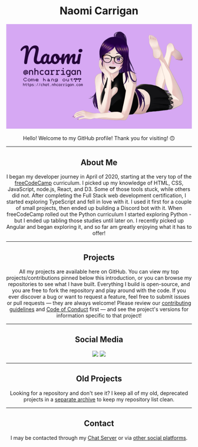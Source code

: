 <h1 align="center">Naomi Carrigan</h1>
<p align="center">
  <img src = "./banner.png" alt= "Social Media Banner" />
</p>
<p align="center">
Hello! Welcome to my GitHub profile! Thank you for visiting! 🙃
</p>
<hr />
<h2 align="center">About Me </h2>
<p align="center">
I began my developer journey in April of 2020, starting at the very top of the <a href="https://freecodecamp.org" target="_blank" rel="noopener noreferrer">freeCodeCamp</a> curriculum. I picked up my knowledge of HTML, CSS, JavaScript, node.js, React, and D3. Some of those tools stuck, while others did not. After completing the Full Stack web development certification, I started exploring TypeScript and fell in love with it. I used it first for a couple of small projects, then ended up building a Discord bot with it. When freeCodeCamp rolled out the Python curriculum I started exploring Python - but I ended up tabling those studies until later on. I recently picked up Angular and began exploring it, and so far am greatly enjoying what it has to offer!
</p>
<hr />
<h2 align="center">Projects</h2>
<p align="center">
All my projects are available here on GitHub. You can view my top projects/contributions pinned below this introduction, or you can browse my repositories to see what I have built. Everything I build is open-source, and you are free to fork the repository and play around with the code. If you ever discover a bug or want to request a feature, feel free to submit issues or pull requests — they are always welcome! Please review our <a href="https://github.com/nhcarrigan/nhcarrigan/blob/main/CONTRIBUTING.md" target="_blank" rel="noopener noreferrer">contributing guidelines</a> and <a href="https://github.com/nhcarrigan/nhcarrigan/blob/main/CODE_OF_CONDUCT.md" target="_blank" rel="noopener noreferrer">Code of Conduct</a> first — and see the project's versions for information specific to that project!
</p>
<hr />
<h2 align="center">Social Media</h2>
<p align="center">
<a href="https://linkedin.com/in/nhcarrigan" target="_blank" rel="noopener noreferrer"><img src="https://img.shields.io/badge/LinkedIn-Naomi%20Carrigan-purple?logo=linkedin&logoColor=blue&color=blue" /></a>
<a href="https://steamcommunity.com/id/nhcarrigan" target="_blank" rel="noopener noreferrer"><img src="https://img.shields.io/badge/Steam-nhcarrigan-purple?logo=steam&logoColor=black&color=black"" /></a>
</p>
<hr />
<h2 align="center">Old Projects</h2>
<p align="center">
Looking for a repository and don't see it? I keep all of my old, deprecated projects in a <a href="https://github.com/nhcarrigan-archive" target="_blank" rel="noopener noreferrer">separate archive</a> to keep my repository list clean.
<hr />
<h2 align="center">Contact</h2>
<p align="center">
I may be contacted through my <a href="https://chat.nhcarrigan.com" target="_blank" rel="noopener noreferrer">Chat Server</a> or via <a href="https://www.nhcarrigan.com/#contact" target="_blank" rel="noopener noreferrer">other social platforms</a>.
</p>
